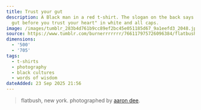 ```yaml
---
title: Trust your gut
description: A Black man in a red t-shirt. The slogan on the back says "trust your
  gut before you trust your heart" in white and all caps.
image: /images/tumblr_283b4d761b9cc89ef2bc45e051185d67_9a1eefd3_2048.jpg
source: https://www.tumblr.com/burnerrrrrrr/766117975726096384/flatbush-new-york-photographed-by-aaron-dee
dimensions:
  - '500'
  - '705'
tags:
  - t-shirts
  - photography
  - black cultures
  - words of wisdom
dateAdded: 23 Sep 2025 21:56
---
```


> flatbush, new york. photographed by [aaron dee](https://www.instagram.com/_aarondee/).